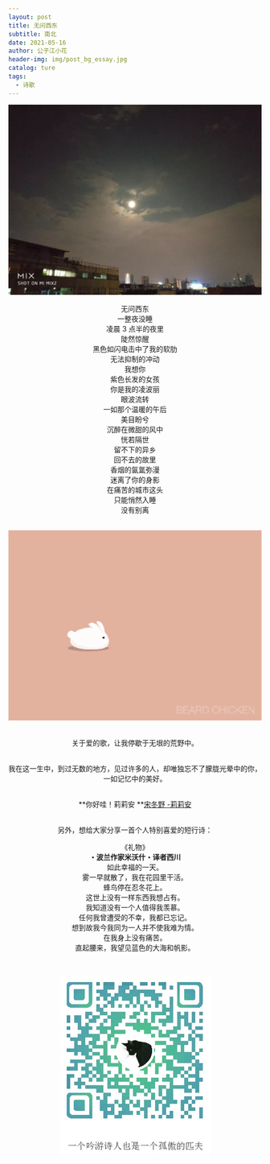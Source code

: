 ```yaml
---
layout: post
title: 无问西东
subtitle: 南北
date: 2021-05-16
author: 公子江小花
header-img: img/post_bg_essay.jpg
catalog: ture
tags:
  - 诗歌
---
```


![天河夜景](/img/essay/2/1.jpg)

<center>
无问西东

<center>一整夜没睡
<center>凌晨 3 点半的夜里

<center>陡然惊醒

<center>黑色如闪电击中了我的软肋

<center>无法抑制的冲动

<center>我想你

<center>紫色长发的女孩

<center>你是我的凌波丽

<center>眼波流转

<center>一如那个温暖的午后

<center>美目盼兮

<center>沉醉在微甜的风中

<center>恍若隔世

<center>留不下的异乡

<center>回不去的故里

<center>香烟的氤氲弥漫

<center>迷离了你的身影

<center>在痛苦的城市这头
<center>只能悄然入睡
    <center>没有别离</center>



​    
![小兔子](/img/essay/2/2.gif)   

<br>关于爱的歌，让我停歇于无垠的荒野中。</br> 

<br>我在这一生中，到过无数的地方，见过许多的人，却唯独忘不了朦胧光晕中的你，一如记忆中的美好。</br>

<br>  **你好哇！莉莉安 **[宋冬野 -莉莉安](https://y.qq.com/n/ryqq/songDetail/5002689)  </br> 



<br>另外，想给大家分享一首个人特别喜爱的短行诗：    </br>

<center>《礼物》
<center><b>・波兰作家米沃什・译者西川</b></center>

<center>如此幸福的一天。

<center>雾一早就散了，我在花园里干活。

<center>蜂鸟停在忍冬花上。

<center>这世上没有一样东西我想占有。

<center>我知道没有一个人值得我羡慕。

<center>任何我曾遭受的不幸，我都已忘记。

<center>想到故我今我同为一人并不使我难为情。
<center>在我身上没有痛苦。
<center>直起腰来，我望见蓝色的大海和帆影。
    </center>


​      

![ORZ](/img/wechat_code.jpg)

